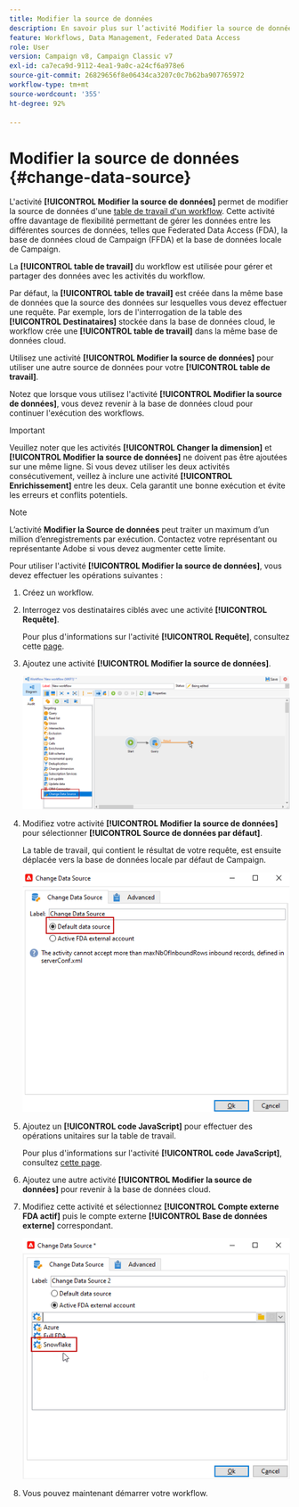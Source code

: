 ```yaml
---
title: Modifier la source de données
description: En savoir plus sur l’activité Modifier la source de données
feature: Workflows, Data Management, Federated Data Access
role: User
version: Campaign v8, Campaign Classic v7
exl-id: ca7eca9d-9112-4ea1-9a0c-a24cf6a978e6
source-git-commit: 26829656f8e06434ca3207c0c7b62ba907765972
workflow-type: tm+mt
source-wordcount: '355'
ht-degree: 92%

---
```


# Modifier la source de données {#change-data-source}

L&#39;activité **[!UICONTROL Modifier la source de données]** permet de modifier la source de données d&#39;une [table de travail d&#39;un workflow](use-workflow-data.md#workflow-temporary-work-table). Cette activité offre davantage de flexibilité permettant de gérer les données entre les différentes sources de données, telles que Federated Data Access (FDA), la base de données cloud de Campaign (FFDA) et la base de données locale de Campaign.

La **[!UICONTROL table de travail]** du workflow est utilisée pour gérer et partager des données avec les activités du workflow.

Par défaut, la **[!UICONTROL table de travail]** est créée dans la même base de données que la source des données sur lesquelles vous devez effectuer une requête.
Par exemple, lors de l&#39;interrogation de la table des **[!UICONTROL Destinataires]** stockée dans la base de données cloud, le workflow crée une **[!UICONTROL table de travail]** dans la même base de données cloud.

Utilisez une activité **[!UICONTROL Modifier la source de données]** pour utiliser une autre source de données pour votre **[!UICONTROL table de travail]**.

Notez que lorsque vous utilisez l&#39;activité **[!UICONTROL Modifier la source de données]**, vous devez revenir à la base de données cloud pour continuer l&#39;exécution des workflows.

>[!IMPORTANT]
>
>Veuillez noter que les activités **[!UICONTROL Changer la dimension]** et **[!UICONTROL Modifier la source de données]** ne doivent pas être ajoutées sur une même ligne. Si vous devez utiliser les deux activités consécutivement, veillez à inclure une activité **[!UICONTROL Enrichissement]** entre les deux. Cela garantit une bonne exécution et évite les erreurs et conflits potentiels.

>[!NOTE]
>
>L’activité **Modifier la Source de données** peut traiter un maximum d’un million d’enregistrements par exécution. Contactez votre représentant ou représentante Adobe si vous devez augmenter cette limite.

Pour utiliser l&#39;activité **[!UICONTROL Modifier la source de données]**, vous devez effectuer les opérations suivantes :

1. Créez un workflow.

1. Interrogez vos destinataires ciblés avec une activité **[!UICONTROL Requête]**.

   Pour plus d&#39;informations sur l&#39;activité **[!UICONTROL Requête]**, consultez cette [page](query.md#create-a-query).

1. Ajoutez une activité **[!UICONTROL Modifier la source de données]**.

   ![](assets/change-data-source.png)

1. Modifiez votre activité **[!UICONTROL Modifier la source de données]** pour sélectionner **[!UICONTROL Source de données par défaut]**.

   La table de travail, qui contient le résultat de votre requête, est ensuite déplacée vers la base de données locale par défaut de Campaign.

   ![](assets/change-data-source_2.png)

1. Ajoutez un **[!UICONTROL code JavaScript]** pour effectuer des opérations unitaires sur la table de travail.

   Pour plus d&#39;informations sur l&#39;activité **[!UICONTROL code JavaScript]**, consultez [cette page](sql-code-and-javascript-code.md#javascript-code).

1. Ajoutez une autre activité **[!UICONTROL Modifier la source de données]** pour revenir à la base de données cloud.

1. Modifiez cette activité et sélectionnez **[!UICONTROL Compte externe FDA actif]** puis le compte externe **[!UICONTROL Base de données externe]** correspondant.

   ![](assets/change-data-source_3.png)

1. Vous pouvez maintenant démarrer votre workflow.
